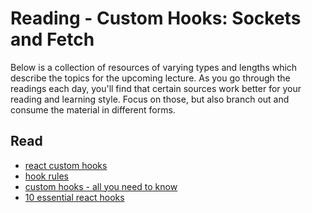 # Reading - Custom Hooks: Sockets and Fetch

Below is a collection of resources of varying types and lengths which describe the topics for the upcoming lecture.  As you go through the readings each day, you'll find that certain sources work better for your reading and learning style. Focus on those, but also branch out and consume the material in different forms.

## Read
* [react custom hooks](https://reactjs.org/docs/hooks-custom.html)
* [hook rules](https://reactjs.org/docs/hooks-rules.html)
* [custom hooks - all you need to know](https://www.telerik.com/blogs/everything-you-need-to-create-a-custom-react-hook)
* [10 essential react hooks](https://blog.bitsrc.io/10-react-custom-hooks-you-should-have-in-your-toolbox-aa27d3f5564d)
